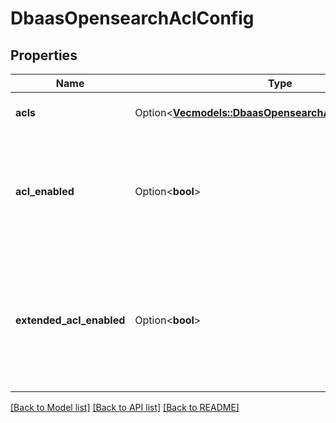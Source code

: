# DbaasOpensearchAclConfig

## Properties

Name | Type | Description | Notes
------------ | ------------- | ------------- | -------------
**acls** | Option<[**Vec<models::DbaasOpensearchAclConfigAclsInner>**](dbaas_opensearch_acl_config_acls_inner.md)> | List of OpenSearch ACLs | [optional]
**acl_enabled** | Option<**bool**> | Enable OpenSearch ACLs. When disabled authenticated service users have unrestricted access. | [optional]
**extended_acl_enabled** | Option<**bool**> | Enable to enforce index rules in a limited fashion for requests that use the _mget, _msearch, and _bulk APIs | [optional]

[[Back to Model list]](../README.md#documentation-for-models) [[Back to API list]](../README.md#documentation-for-api-endpoints) [[Back to README]](../README.md)


